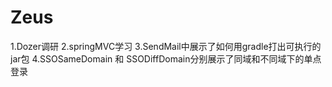 # Zeus
1.Dozer调研
2.springMVC学习
3.SendMail中展示了如何用gradle打出可执行的jar包
4.SSOSameDomain 和 SSODiffDomain分别展示了同域和不同域下的单点登录
